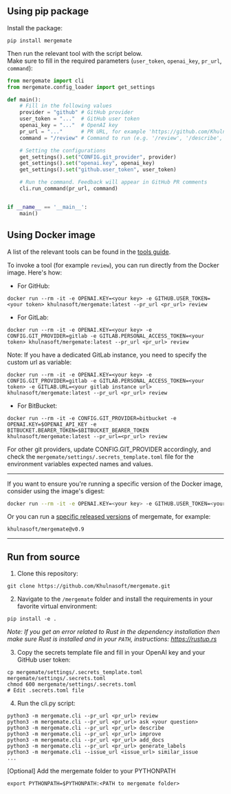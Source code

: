 ## Using pip package

Install the package:

```
pip install mergemate
```

Then run the relevant tool with the script below.
<br>
Make sure to fill in the required parameters (`user_token`, `openai_key`, `pr_url`, `command`):

```python
from mergemate import cli
from mergemate.config_loader import get_settings

def main():
    # Fill in the following values
    provider = "github" # GitHub provider
    user_token = "..."  # GitHub user token
    openai_key = "..."  # OpenAI key
    pr_url = "..."      # PR URL, for example 'https://github.com/Khulnasoft/mergemate/pull/809'
    command = "/review" # Command to run (e.g. '/review', '/describe', '/ask="What is the purpose of this PR?"', ...)

    # Setting the configurations
    get_settings().set("CONFIG.git_provider", provider)
    get_settings().set("openai.key", openai_key)
    get_settings().set("github.user_token", user_token)

    # Run the command. Feedback will appear in GitHub PR comments
    cli.run_command(pr_url, command)


if __name__ == '__main__':
    main()
```

## Using Docker image

A list of the relevant tools can be found in the [tools guide](../tools/ask.md).

To invoke a tool (for example `review`), you can run directly from the Docker image. Here's how:

- For GitHub:
```
docker run --rm -it -e OPENAI.KEY=<your key> -e GITHUB.USER_TOKEN=<your token> khulnasoft/mergemate:latest --pr_url <pr_url> review
```

- For GitLab:
```
docker run --rm -it -e OPENAI.KEY=<your key> -e CONFIG.GIT_PROVIDER=gitlab -e GITLAB.PERSONAL_ACCESS_TOKEN=<your token> khulnasoft/mergemate:latest --pr_url <pr_url> review
```

Note: If you have a dedicated GitLab instance, you need to specify the custom url as variable:
```
docker run --rm -it -e OPENAI.KEY=<your key> -e CONFIG.GIT_PROVIDER=gitlab -e GITLAB.PERSONAL_ACCESS_TOKEN=<your token> -e GITLAB.URL=<your gitlab instance url> khulnasoft/mergemate:latest --pr_url <pr_url> review
```

- For BitBucket:
```
docker run --rm -it -e CONFIG.GIT_PROVIDER=bitbucket -e OPENAI.KEY=$OPENAI_API_KEY -e BITBUCKET.BEARER_TOKEN=$BITBUCKET_BEARER_TOKEN khulnasoft/mergemate:latest --pr_url=<pr_url> review
```

For other git providers, update CONFIG.GIT_PROVIDER accordingly, and check the `mergemate/settings/.secrets_template.toml` file for the environment variables expected names and values.

---


If you want to ensure you're running a specific version of the Docker image, consider using the image's digest:
```bash
docker run --rm -it -e OPENAI.KEY=<your key> -e GITHUB.USER_TOKEN=<your token> khulnasoft/mergemate@sha256:71b5ee15df59c745d352d84752d01561ba64b6d51327f97d46152f0c58a5f678 --pr_url <pr_url> review
```

Or you can run a [specific released versions](https://github.com/Khulnasoft/mergemate/blob/main/RELEASE_NOTES.md) of mergemate, for example:
```
khulnasoft/mergemate@v0.9
```

---

## Run from source

1. Clone this repository:

```
git clone https://github.com/Khulnasoft/mergemate.git
```

2. Navigate to the `/mergemate` folder and install the requirements in your favorite virtual environment:

```
pip install -e .
```

*Note: If you get an error related to Rust in the dependency installation then make sure Rust is installed and in your `PATH`, instructions: https://rustup.rs*

3. Copy the secrets template file and fill in your OpenAI key and your GitHub user token:

```
cp mergemate/settings/.secrets_template.toml mergemate/settings/.secrets.toml
chmod 600 mergemate/settings/.secrets.toml
# Edit .secrets.toml file
```

4. Run the cli.py script:

```
python3 -m mergemate.cli --pr_url <pr_url> review
python3 -m mergemate.cli --pr_url <pr_url> ask <your question>
python3 -m mergemate.cli --pr_url <pr_url> describe
python3 -m mergemate.cli --pr_url <pr_url> improve
python3 -m mergemate.cli --pr_url <pr_url> add_docs
python3 -m mergemate.cli --pr_url <pr_url> generate_labels
python3 -m mergemate.cli --issue_url <issue_url> similar_issue
...
```

[Optional] Add the mergemate folder to your PYTHONPATH
```
export PYTHONPATH=$PYTHONPATH:<PATH to mergemate folder>
```